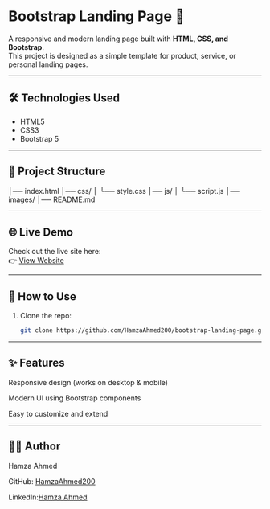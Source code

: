 # Bootstrap Landing Page 🚀

A responsive and modern landing page built with **HTML, CSS, and Bootstrap**.  
This project is designed as a simple template for product, service, or personal landing pages.

---

## 🛠️ Technologies Used
- HTML5
- CSS3
- Bootstrap 5

---

## 📂 Project Structure
  │── index.html
  │── css/
  │ └── style.css
  │── js/
  │ └── script.js
  │── images/
  │── README.md

---

## 🌐 Live Demo
Check out the live site here:  
👉 [View Website](https://hamzaahmed200.github.io/bootstrap-landing-page/)

---

## 🚀 How to Use
1. Clone the repo:
   ```bash
   git clone https://github.com/HamzaAhmed200/bootstrap-landing-page.git

---

## ✨ Features

Responsive design (works on desktop & mobile)

Modern UI using Bootstrap components

Easy to customize and extend

---

## 👨‍💻 Author

Hamza Ahmed

GitHub: [HamzaAhmed200](https://github.com/HamzaAhmed200)

LinkedIn:[Hamza Ahmed](https://www.linkedin.com/in/hamza-ahmed-4b9380317/)
